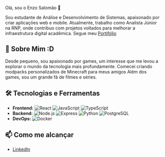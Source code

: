 Olá, sou o Enzo Salomão 👋

Sou estudante de Análise e Desenvolvimento de Sistemas, apaixonado por criar aplicações web e mobile. Atualmente, trabalho como Analista Júnior na RNP, onde contribuo com projetos voltados para melhorar a infraestrutura digital acadêmica.
Segue meu [Portifólio](https://myportfolio-psi-wine.vercel.app/)

## 🌟 Sobre Mim :D
Desde pequeno, sou apaixonado por games, um interesse que me levou a explorar o mundo da tecnologia mais profundamente. Comecei criando modpacks personalizados de Minecraft para meus amigos
Além dos games, sou um grande fã de filmes e séries.

## 🛠️ Tecnologias e Ferramentas
- **Frontend:** ![React](https://img.shields.io/badge/-React-61DAFB?style=flat-square&logo=react) ![JavaScript](https://img.shields.io/badge/-JavaScript-F7DF1E?style=flat-square&logo=javascript) ![TypeScript](https://img.shields.io/badge/-TypeScript-3178C6?style=flat-square&logo=typescript)
- **Backend:** ![Node.js](https://img.shields.io/badge/-Node.js-339933?style=flat-square&logo=node.js) ![Express](https://img.shields.io/badge/-Express-000000?style=flat-square&logo=express) ![Python](https://img.shields.io/badge/-Python-3776AB?style=flat-square&logo=python) ![PostgreSQL](https://img.shields.io/badge/-PostgreSQL-336791?style=flat-square&logo=postgresql)
- **DevOps:** ![Docker](https://img.shields.io/badge/-Docker-2496ED?style=flat-square&logo=docker)

## 📫 Como me alcançar
- [LinkedIn](https://www.linkedin.com/in/enzo-salom%C3%A3o-13391626b/)
